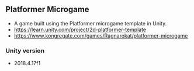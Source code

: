 ## Platformer Microgame
- A game built using the Platformer microgame template in Unity.
- https://learn.unity.com/project/2d-platformer-template
- https://www.kongregate.com/games/Ragnarokat/platformer-microgame

### Unity version
- 2018.4.17f1
